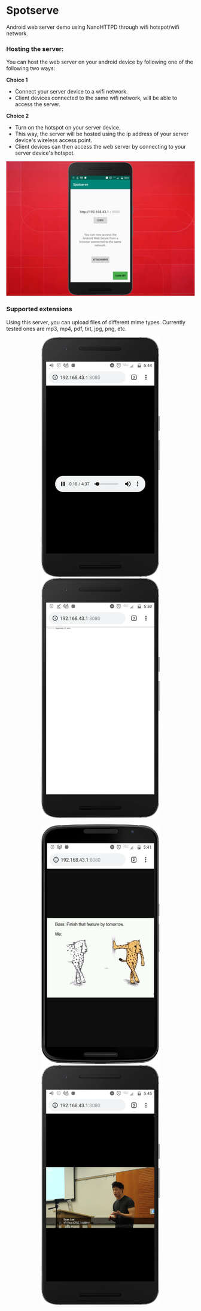 # Spotserve
Android web server demo using NanoHTTPD through wifi hotspot/wifi network.

### Hosting the server:
You can host the web server on your android device by following one of the following two ways:

**Choice 1**

* Connect your server device to a wifi network.
* Client devices connected to the same wifi network, will be able to access the server.

**Choice 2**

* Turn on the hotspot on your server device.
* This way, the server will be hosted using the ip address of your server device's wireless access point. 
* Client devices can then access the web server by connecting to your server device's hotspot.

<p align="center">
<img src="screenshots/red_background.jpg">
</p>


### Supported extensions
Using this server, you can upload files of different mime types. Currently tested ones are mp3, mp4, pdf, txt, jpg, png, etc.

<p float="left" align="center">
  <img src="screenshots/mp3.png" height="640" width="316" />
  <img src="screenshots/txt.png" height="640" width="316" /> 
</p>
<p float="left" align="center">
  <img src="screenshots/jpeg.png" height="640" width="316" />
  <img src="screenshots/mp4.png" height="640" width="316" /> 
</p>

